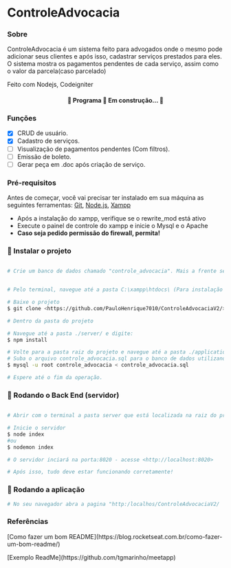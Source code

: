 # ControleAdvocacia


### Sobre
<p> ControleAdvocacia é um sistema feito para advogados onde o mesmo pode adicionar seus clientes e após isso, cadastrar serviços prestados para eles. 
	O sistema mostra os pagamentos pendentes de cada serviço, assim como o valor da parcela(caso parcelado)</p>
<span> Feito com Nodejs, Codeigniter </span>
<h4 align="center"> 
	🚧  Programa  🚀 Em construção...  🚧
</h4>

### Funções

- [x] CRUD de usuário.
- [x] Cadastro de serviços.
- [ ] Visualização de pagamentos pendentes (Com filtros).
- [ ] Emissão de boleto.
- [ ] Gerar peça em .doc após criação de serviço.

### Pré-requisitos

Antes de começar, você vai precisar ter instalado em sua máquina as seguintes ferramentas:
[Git](https://git-scm.com), [Node.js](https://nodejs.org/en/), [Xampp](https://www.apachefriends.org/) 
- Após a instalação do xampp, verifique se o rewrite_mod está ativo
- Execute o painel de controle do xampp e inicie o Mysql e o Apache
- <b> Caso seja pedido permissão do firewall, permita! </b>

### 🎲 Instalar o projeto

```bash

# Crie um banco de dados chamado "controle_advocacia". Mais a frente será efetuado a restauração do backup!


# Pelo terminal, navegue até a pasta C:\xampp\htdocs\ (Para instalação do xampp no windows)

# Baixe o projeto
$ git clone <https://github.com/PauloHenrique7010/ControleAdvocaciaV2/>

# Dentro da pasta do projeto

# Navegue até a pasta ./server/ e digite:
$ npm install

# Volte para a pasta raiz do projeto e navegue até a pasta ./application/outros/
# Suba o arquivo controle_advocacia.sql para o banco de dados utilizando o comando
$ mysql -u root controle_advocacia < controle_advocacia.sql

# Espere até o fim da operação.
```


### 🎲 Rodando o Back End (servidor)

```bash

# Abrir com o terminal a pasta server que está localizada na raiz do projeto 

# Inicie o servidor
$ node index
#ou
$ nodemon index

# O servidor inciará na porta:8020 - acesse <http://localhost:8020>

# Após isso, tudo deve estar funcionando corretamente!
```
### 🎲 Rodando a aplicação 
```bash
# No seu navegador abra a pagina "http:/localhos/ControleAdvocaciaV2/
```


### Referências
<p>[Como fazer um bom README](https://blog.rocketseat.com.br/como-fazer-um-bom-readme/)</p>
<p>[Exemplo ReadMe](https://github.com/tgmarinho/meetapp)</p>

